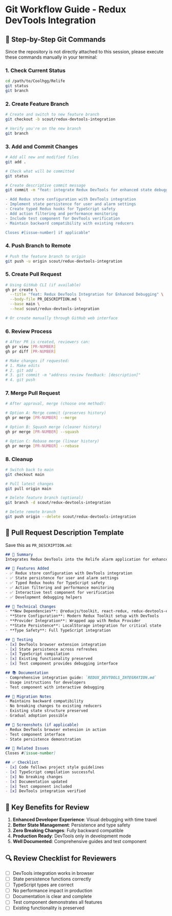 # Git Workflow Guide - Redux DevTools Integration

## 🚀 Step-by-Step Git Commands

Since the repository is not directly attached to this session, please execute these commands manually in your terminal:

### 1. Check Current Status
```bash
cd /path/to/Coolhgg/Relife
git status
git branch
```

### 2. Create Feature Branch
```bash
# Create and switch to new feature branch
git checkout -b scout/redux-devtools-integration

# Verify you're on the new branch
git branch
```

### 3. Add and Commit Changes
```bash
# Add all new and modified files
git add .

# Check what will be committed
git status

# Create descriptive commit message
git commit -m "feat: integrate Redux DevTools for enhanced state debugging

- Add Redux store configuration with DevTools integration
- Implement state persistence for user and alarm settings
- Create typed Redux hooks for TypeScript safety
- Add action filtering and performance monitoring
- Include test component for DevTools verification
- Maintain backward compatibility with existing reducers

Closes #[issue-number] if applicable"
```

### 4. Push Branch to Remote
```bash
# Push the feature branch to origin
git push -u origin scout/redux-devtools-integration
```

### 5. Create Pull Request
```bash
# Using GitHub CLI (if available)
gh pr create \
  --title "feat: Redux DevTools Integration for Enhanced Debugging" \
  --body-file PR_DESCRIPTION.md \
  --base main \
  --head scout/redux-devtools-integration

# Or create manually through GitHub web interface
```

### 6. Review Process
```bash
# After PR is created, reviewers can:
gh pr view [PR-NUMBER]
gh pr diff [PR-NUMBER]

# Make changes if requested:
# 1. Make edits
# 2. git add .
# 3. git commit -m "address review feedback: [description]"
# 4. git push
```

### 7. Merge Pull Request
```bash
# After approval, merge (choose one method):

# Option A: Merge commit (preserves history)
gh pr merge [PR-NUMBER] --merge

# Option B: Squash merge (cleaner history)
gh pr merge [PR-NUMBER] --squash

# Option C: Rebase merge (linear history)
gh pr merge [PR-NUMBER] --rebase
```

### 8. Cleanup
```bash
# Switch back to main
git checkout main

# Pull latest changes
git pull origin main

# Delete feature branch (optional)
git branch -d scout/redux-devtools-integration

# Delete remote branch
git push origin --delete scout/redux-devtools-integration
```

## 📝 Pull Request Description Template

Save this as `PR_DESCRIPTION.md`:

```markdown
## 🎯 Summary
Integrates Redux DevTools into the Relife alarm application for enhanced state debugging, monitoring, and developer experience.

## 🚀 Features Added
- ✅ Redux store configuration with DevTools integration
- ✅ State persistence for user and alarm settings
- ✅ Typed Redux hooks for TypeScript safety  
- ✅ Action filtering and performance monitoring
- ✅ Interactive test component for verification
- ✅ Development debugging helpers

## 🔧 Technical Changes
- **New Dependencies**: @reduxjs/toolkit, react-redux, redux-devtools-extension
- **Store Configuration**: Modern Redux Toolkit setup with DevTools
- **Provider Integration**: Wrapped app with Redux Provider
- **State Persistence**: LocalStorage integration for critical state
- **Type Safety**: Full TypeScript integration

## 🧪 Testing
- [x] DevTools browser extension integration
- [x] State persistence across refreshes
- [x] TypeScript compilation
- [x] Existing functionality preserved
- [x] Test component provides debugging interface

## 📚 Documentation
- Comprehensive integration guide: `REDUX_DEVTOOLS_INTEGRATION.md`
- Usage instructions for developers
- Test component with interactive debugging

## 🔄 Migration Notes
- Maintains backward compatibility
- No breaking changes to existing reducers
- Existing state structure preserved
- Gradual adoption possible

## 📸 Screenshots (if applicable)
- Redux DevTools browser extension in action
- Test component interface
- State persistence demonstration

## 🔗 Related Issues
Closes #[issue-number]

## ✅ Checklist
- [x] Code follows project style guidelines
- [x] TypeScript compilation successful
- [x] No breaking changes
- [x] Documentation updated
- [x] Test component included
- [x] DevTools integration verified
```

## 🎯 Key Benefits for Review
1. **Enhanced Developer Experience**: Visual debugging with time travel
2. **Better State Management**: Persistence and type safety
3. **Zero Breaking Changes**: Fully backward compatible
4. **Production Ready**: DevTools only in development mode
5. **Well Documented**: Comprehensive guides and test component

## 🔍 Review Checklist for Reviewers
- [ ] DevTools integration works in browser
- [ ] State persistence functions correctly
- [ ] TypeScript types are correct
- [ ] No performance impact in production
- [ ] Documentation is clear and complete
- [ ] Test component demonstrates all features
- [ ] Existing functionality is preserved